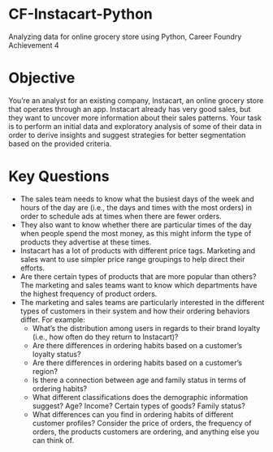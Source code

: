 # CF-Instacart-Python
Analyzing data for online grocery store using Python, Career Foundry Achievement 4

# Objective
You’re an analyst for an existing company, Instacart, an online grocery store
that operates through an app. Instacart already has very good sales, but they
want to uncover more information about their sales patterns. Your task is to
perform an initial data and exploratory analysis of some of their data in order
to derive insights and suggest strategies for better segmentation based on
the provided criteria.

# Key Questions
- The sales team needs to know what the busiest days of the week and hours of the
day are (i.e., the days and times with the most orders) in order to schedule ads at
times when there are fewer orders.
- They also want to know whether there are particular times of the day when people
spend the most money, as this might inform the type of products they advertise at
these times.
- Instacart has a lot of products with different price tags. Marketing and sales want to
use simpler price range groupings to help direct their efforts.
- Are there certain types of products that are more popular than others? The marketing
and sales teams want to know which departments have the highest frequency of
product orders.
- The marketing and sales teams are particularly interested in the different types of
customers in their system and how their ordering behaviors differ. For example:
  - What’s the distribution among users in regards to their brand loyalty (i.e., how
    often do they return to Instacart)?
  - Are there differences in ordering habits based on a customer’s loyalty status?
  - Are there differences in ordering habits based on a customer’s region?
  - Is there a connection between age and family status in terms of ordering
    habits?
  - What different classifications does the demographic information suggest?
    Age? Income? Certain types of goods? Family status?
  - What differences can you find in ordering habits of different customer
    profiles? Consider the price of orders, the frequency of orders, the products
    customers are ordering, and anything else you can think of.


